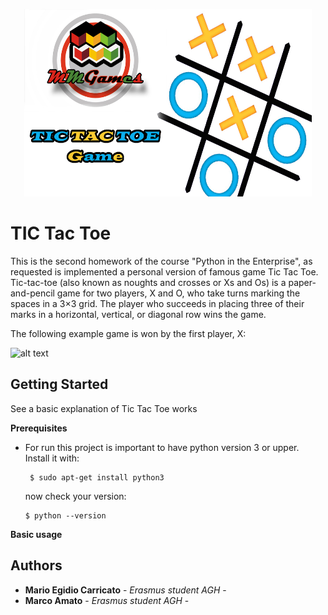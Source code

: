<p align="center">
  <img width="460" height="300" src="https://github.com/Mario181091/Mario_content/blob/master/Senza%20titolo-3.jpg">
</p>

# TIC Tac Toe

This is the second homework of the course "Python in the Enterprise", as requested is implemented a personal version of famous game Tic Tac Toe.    
Tic-tac-toe (also known as noughts and crosses or Xs and Os) is a paper-and-pencil game for two players, X and O, who take turns marking the spaces in a 3×3 grid. The player who succeeds in placing three of their marks in a horizontal, vertical, or diagonal row wins the game.

The following example game is won by the first player, X:

![alt text]( https://upload.wikimedia.org/wikipedia/commons/1/1b/Tic-tac-toe-game-1.svg)


## Getting Started
See a basic explanation of Tic Tac Toe works

**Prerequisites**
* For run this project is important to have python version 3 or upper.                                                    
  Install it with:
  
  ```
   $ sudo apt-get install python3
  ```
  now check your version: 
  ```
  $ python --version
  ```


**Basic usage**

## Authors

* **Mario Egidio Carricato** - *Erasmus student AGH* - 
* **Marco Amato** - *Erasmus student AGH* - 
